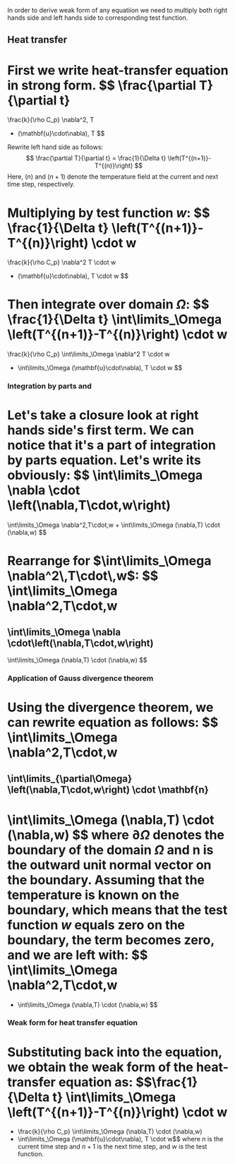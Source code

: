 In order to derive weak form of any equatiion we need to multiply both right hands side and left hands side to corresponding test function.

<!-- ## Momentum equation 
 -->

## Heat transfer
First we write heat-transfer equation in **strong form**.
$$
\frac{\partial T}{\partial t} 
= 
  \frac{k}{\rho C_p} \nabla^2\, T 
- (\mathbf{u}\cdot\nabla)\, T 
$$

Rewrite left hand side as follows:
$$
\frac{\partial T}{\partial t} = \frac{1}{\Delta t} \left(T^{(n+1)}-T^{(n)}\right)
$$
Here, $(n)$ and $(n+1)$ denote the temperature field at the current and next time step, respectively.

Multiplying by test function $w$:
$$
\frac{1}{\Delta t} \left(T^{(n+1)}-T^{(n)}\right) \cdot w
=
\frac{k}{\rho C_p} \nabla^2  T  \cdot w
- (\mathbf{u}\cdot\nabla)\, T \cdot w
$$

Then integrate over domain $\Omega$:
$$
\frac{1}{\Delta t} \int\limits_\Omega \left(T^{(n+1)}-T^{(n)}\right) \cdot w
=
\frac{k}{\rho C_p} \int\limits_\Omega  \nabla^2  T  \cdot w
- \int\limits_\Omega (\mathbf{u}\cdot\nabla)\, T \cdot w
$$

### Integration by parts and 
Let's take a closure look at right hands side's first term. We can notice that it's a part of integration by parts equation. Let's write its obviously:
$$
\int\limits_\Omega \nabla \cdot \left(\nabla\,T\cdot\,w\right)
=
\int\limits_\Omega  \nabla^2\,T\cdot\,w
+
\int\limits_\Omega  (\nabla\,T) \cdot (\nabla\,w)
$$

Rearrange for $\int\limits_\Omega  \nabla^2\,T\cdot\,w$:
$$
\int\limits_\Omega  \nabla^2\,T\cdot\,w 
=
\int\limits_\Omega \nabla \cdot\left(\nabla\,T\cdot\,w\right)
-
\int\limits_\Omega  (\nabla\,T) \cdot (\nabla\,w)
$$

### Application of Gauss divergence theorem
Using the divergence theorem, we can rewrite equation as follows:
$$
\int\limits_\Omega  \nabla^2\,T\cdot\,w 
=
\int\limits_{\partial\Omega} \left(\nabla\,T\cdot\,w\right) \cdot \mathbf{n}
-
\int\limits_\Omega  (\nabla\,T) \cdot (\nabla\,w)
$$
where $\partial\Omega$ denotes the boundary of the domain $\Omega$ and $\mathbf{n}$ is the outward unit normal vector on the boundary. Assuming that the temperature is known on the boundary, which means that the test function $w$ equals zero on the boundary, the term becomes zero, and we are left with:
$$
\int\limits_\Omega  \nabla^2\,T\cdot\,w 
=
- \int\limits_\Omega (\nabla\,T) \cdot (\nabla\,w)
$$

### Weak form for heat transfer equation
Substituting back into the equation, we obtain the weak form of the heat-transfer equation as:
$$\frac{1}{\Delta t} \int\limits_\Omega \left(T^{(n+1)}-T^{(n)}\right) \cdot w
=
- \frac{k}{\rho C_p} \int\limits_\Omega (\nabla\,T) \cdot (\nabla\,w) 
- \int\limits_\Omega (\mathbf{u}\cdot\nabla)\, T \cdot w$$
where $n$ is the current time step and $n+1$ is the next time step, and $w$ is the test function.


<!-- ### Side notes
Heat-transfer equation is typical scalar [convection-diffusion equation](https://en.wikipedia.org/wiki/Convection%E2%80%93diffusion_equation) that writes the following way:
$$
\frac{\partial c}{\partial t} = \nabla\cdot\left(D\nabla\,c\right) - \nabla\cdot(\mathbf{v}c) + R
$$
where: -->


